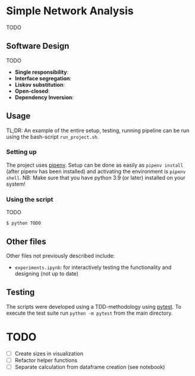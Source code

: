 # Simple Network Analysis
TODO

## Software Design
TODO
- **Single responsibility**: 
- **Interface segregation**: 
- **Liskov substitution**: 
- **Open-closed**: 
- **Dependency Inversion**: 

## Usage 
TL;DR: An example of the entire setup, testing, running pipeline can be run using the bash-script `run_project.sh`. 
### Setting up
The project uses [pipenv](https://pipenv-fork.readthedocs.io/en/latest/basics.html). Setup can be done as easily as `pipenv install` (after pipenv has been installed) and activating the environment is `pipenv shell`. NB: Make sure that you have python 3.9 (or later) installed on your system!

### Using the script
TODO

```console
$ python TODO
```

## Other files
Other files not previously described include:
- `experiments.ipynb`: for interactively testing the functionality and designing (not up to date)

## Testing
The scripts were developed using a TDD-methodology using [pytest](https://docs.pytest.org/en/7.0.x/). To execute the test suite run `python -m pytest` from the main directory.


# TODO
- [ ] Create sizes in visualization
- [ ] Refactor helper functions
- [ ] Separate calculation from dataframe creation (see notebook)
